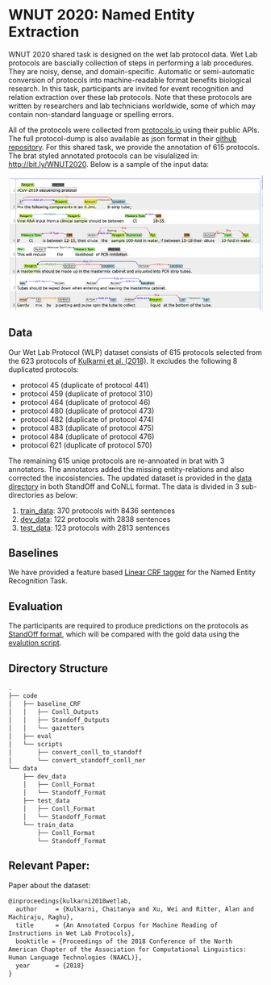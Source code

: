 # WNUT 2020: Named Entity Extraction 


WNUT 2020 shared task is designed on the wet lab protocol data. Wet Lab protocols are bascially collection of  steps in performing a lab procedures. They are noisy, dense, and domain-specific. Automatic or semi-automatic conversion of protocols into machine-readable format benefits biological research. In this task, participants are invited for event recognition and relation extraction over these lab protocols. Note that these protocols are written by researchers and lab technicians worldwide, some of which may contain non-standard language or spelling errors. 

 All of the protocols were collected from [protocols.io](https://www.protocols.io/) using their public APIs. The full protocol-dump is also available as json format in their [github repository](https://github.com/protocolsio/protocols). For this shared task, we provide the annotation of 615 protocols. The brat styled annotated protocols can be visulalized in: http://bit.ly/WNUT2020. Below is a sample of the input data:

![nCoV-2019 sequencing protocol](./covid-data.png?raw=true "Title")



## Data

Our Wet Lab Protocol (WLP) dataset consists of 615 protocols selected from the 623 protocols of [Kulkarni et al. (2018)](https://cocoxu.github.io/publications/NAACL_2018_wet_lab_protocols.pdf). It excludes the following 8 duplicated protocols: 

- protocol 45 (duplicate of protocol 441)
- protocol 459 (duplicate of protocol 310)
- protocol 464 (duplicate of protocol 46)
- protocol 480 (duplicate of protocol 473)
- protocol 482 (duplicate of protocol 474)
- protocol 483 (duplicate of protocol 475)
- protocol 484 (duplicate of protocol 476)
- protocol 621 (duplicate of protocol 570)

The remaining 615 uniqe protocols are re-annoated in brat with 3 annotators. The annotators added the missing entity-relations and also corrected the incosistencies. The updated dataset is provided in the [data directory](./data/Readme.md) in both StandOff and CoNLL format. The data is divided in 3 sub-directories as below:

1) [train_data](./data/train_data/): 370 protocols with 8436 sentences
2) [dev_data](./data/dev_data/): 122 protocols  with 2838 sentences
3) [test_data](./data/test_data/): 123 protocols  with 2813 sentences

## Baselines

We have provided a feature based [Linear CRF tagger](./code/baseline_CRF/) for the Named Entity Recognition Task.


## Evaluation

The participants are required to produce predictions on the protocols as [StandOff format](../../data/Readme.md##-The-standoff-format:), which will be compared with the gold data using the [evalution script](./code/eval/).

## Directory Structure 
```
.
├── code
│   ├── baseline_CRF
│   │   ├── Conll_Outputs
│   │   ├── Standoff_Outputs
│   │   └── gazetters
│   ├── eval
│   └── scripts
│       ├── convert_conll_to_standoff
│       └── convert_standoff_conll_ner
└── data
    ├── dev_data
    │   ├── Conll_Format
    │   └── Standoff_Format
    ├── test_data
    │   ├── Conll_Format
    │   └── Standoff_Format
    └── train_data
        ├── Conll_Format
        └── Standoff_Format
```
## Relevant Paper:

 Paper about the dataset:
   
	@inproceedings{kulkarni2018wetlab,
	  author     = {Kulkarni, Chaitanya and Xu, Wei and Ritter, Alan and Machiraju, Raghu},
	  title      = {An Annotated Corpus for Machine Reading of Instructions in Wet Lab Protocols},
	  booktitle = {Proceedings of the 2018 Conference of the North American Chapter of the Association for Computational Linguistics: Human Language Technologies (NAACL)},
	  year       = {2018}
	} 

  